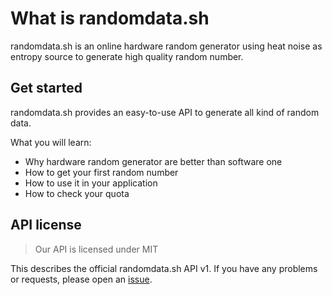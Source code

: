 # What is randomdata.sh

randomdata.sh is an online hardware random generator using heat noise as entropy source to generate high quality random number.

## Get started

randomdata.sh provides an easy-to-use API to generate all kind of random data.

What you will learn:
 * Why hardware random generator are better than software one 
 * How to get your first random number
 * How to use it in your application
 * How to check your quota

## API license

> Our API is licensed under MIT

This describes the official randomdata.sh API v1. If you have any problems or requests, please open an [issue](https://github.com/RandomDataProject/randomdata.sh/issues).
